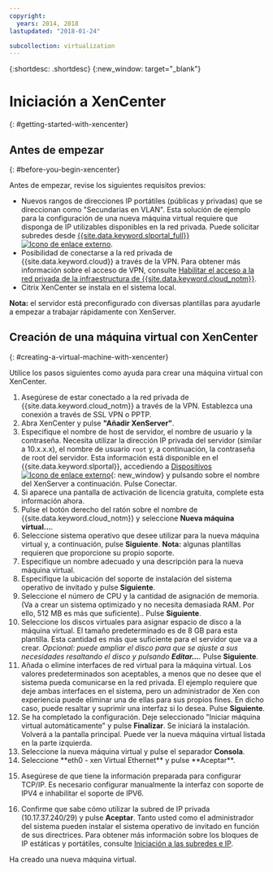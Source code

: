 ```yaml
---
copyright:
  years: 2014, 2018
lastupdated: "2018-01-24"

subcollection: virtualization
---
```


{:shortdesc: .shortdesc}
{:new_window: target="_blank"}

# Iniciación a XenCenter
{: #getting-started-with-xencenter}

## Antes de empezar
{: #before-you-begin-xencenter}

Antes de empezar, revise los siguientes requisitos previos:

- Nuevos rangos de direcciones IP portátiles (públicas y privadas) que se direccionan como "Secundarias en VLAN". Esta solución de ejemplo para la configuración de una nueva máquina virtual requiere que disponga de IP utilizables disponibles en la red privada. Puede solicitar subredes desde
[{{site.data.keyword.slportal_full}} ![Icono de enlace externo](../../icons/launch-glyph.svg "Icono de enlace externo")](https://control.softlayer.com/network/subnets/order).
- Posibilidad de conectarse a la red privada de {{site.data.keyword.cloud}} a través de la VPN. Para obtener más información sobre el acceso de VPN, consulte [Habilitar el acceso a la red privada de la infraestructura de {{site.data.keyword.cloud_notm}}](/docs/customer-portal?topic=customer-portal-getting-started#enable-private-network).
- Citrix XenCenter se instala en el sistema local. <!-- . https://downloads.service.softlayer.com/citrix/xen/-->

**Nota:** el servidor está preconfigurado con diversas plantillas para ayudarle a empezar a trabajar rápidamente con XenServer.

## Creación de una máquina virtual con XenCenter
{: #creating-a-virtual-machine-with-xencenter}

Utilice los pasos siguientes como ayuda para crear una máquina virtual con XenCenter.

1. Asegúrese de estar conectado a la red privada de {{site.data.keyword.cloud_notm}} a través de la VPN. Establezca una conexión a través de SSL VPN o PPTP.
2. Abra XenCenter y pulse **"Añadir XenServer"**.
3. Especifique el nombre de host de servidor, el nombre de usuario y la contraseña. Necesita utilizar la dirección IP privada del servidor (similar a 10.x.x.x), el nombre de usuario `root` y, a continuación, la contraseña de root del servidor. Esta información está disponible en el {{site.data.keyword.slportal}}, accediendo a [Dispositivos
![Icono de enlace externo](../../icons/launch-glyph.svg "Icono de enlace externo")](https://control.softlayer.com/devices){: new_window} y pulsando sobre el nombre del XenServer a continuación. Pulse Conectar.
4. Si aparece una pantalla de activación de licencia gratuita, complete esta información ahora.
5. Pulse el botón derecho del ratón sobre el nombre de {{site.data.keyword.cloud_notm}} y seleccione **Nueva máquina
virtual...**.<!--You can now create your first Virtual Machine. Create a CentOS virtual machine with a disk of 10 GB and have both Public and Private Networks functioning-->
6. Seleccione sistema operativo que desee utilizar para la nueva máquina virtual y, a continuación, pulse **Siguiente**. **Nota:** algunas plantillas requieren que proporcione su propio soporte.<!--Because you are using CentOS, you can use {{site.data.keyword.BluSoftlayer_notm}} private mirrors for CentOS to get our installation going.Select a version of CentOS and then click **Next**.-->
7. Especifique un nombre adecuado y una descripción para la nueva máquina virtual.
8. Especifique la ubicación del soporte de instalación del sistema operativo de invitado y pulse **Siguiente**. <!-- In the example, {{site.data.keyword.BluSoftlayer_notm}} a CentOS mirror is used as installation media. Provide the Install URL of: https://mirrors.service.softlayer.com/centos/5/os/x86_64 and click **Next**.
  *A trailing ‘/’ at the end of the URL can sometimes break the installation.*
  *This mirror is available only on the {{site.data.keyword.BluSoftlayer_notm}} Private Network. The full mirror's contents are  available here: https://mirrors.service.softlayer.com/.-->
9. Seleccione el número de CPU y la cantidad de asignación de memoria. (Va a crear un sistema optimizado y no necesita demasiada RAM. Por ello, 512 MB es más que suficiente).. Pulse **Siguiente**.
10. Seleccione los discos virtuales para asignar espacio de disco a la máquina virtual.<!--Remember that this is like adding hard disks, it is not like partitioning your system. Partitioning is done during the installation of the OS.--> El tamaño predeterminado es de 8 GB para esta plantilla. Esta cantidad es más que suficiente para el servidor que va a crear. *Opcional: puede ampliar el disco para que se ajuste a sus necesidades resaltando el disco y pulsando **Editar...**.* Pulse **Siguiente**.
11. Añada o elimine interfaces de red virtual para la máquina virtual. Los valores predeterminados son aceptables, a menos que no desee que el sistema pueda comunicarse en la red privada. El ejemplo requiere que deje ambas interfaces en el sistema, pero un administrador de Xen con experiencia puede eliminar una de ellas para sus propios fines. En dicho caso, puede resaltar y suprimir una interfaz si lo desea. Pulse **Siguiente**.
12. Se ha completado la configuración. Deje seleccionado "Iniciar máquina virtual automáticamente" y pulse
**Finalizar**. Se iniciará la instalación. Volverá a la pantalla principal. Puede ver la nueva máquina virtual listada en la parte izquierda.
13. Seleccione la nueva máquina virtual y pulse el separador **Consola**. <!--You can now see that your system is booted into the CentOS installer awaiting your input.-->
14. <!--All of the parameters of a CentOS installation are outside of the scope of this article and will need to be customized by your System Administrator, but this article will provide some specific pieces of information that you need to complete the installation. Select your language to get started. The CentOS installer will then ask you for assistance in configuring the Networking Devices in the system.--> Seleccione **eth0 - xen Virtual Ethernet** y pulse **Aceptar**.
  <!--![14](images/14.png)-->
15. <!--In the pre-requisite notes, we made sure that we already had a set of Portable IP Addresses routed as "Secondary on VLAN" ready for this installation.--> Asegúrese de que tiene la información preparada para configurar TCP/IP. Es necesario configurar manualmente la interfaz con soporte de IPV4 e inhabilitar el soporte de IPV6.
  <!--[15](images/15.png)-->
16. Confirme que sabe cómo utilizar la subred de IP privada (10.17.37.240/29) y pulse
**Aceptar**<!-- to go to the CentOS installer-->. Tanto usted como el administrador del sistema pueden instalar el sistema operativo de invitado en función de sus directrices. Para obtener más información sobre los bloques de IP estáticas y portátiles, consulte [Iniciación a las subredes e IP](/docs/infrastructure/subnets?topic=subnets-getting-started-subnets-ips#getting-started-subnets-ips).

Ha creado una nueva máquina virtual.
